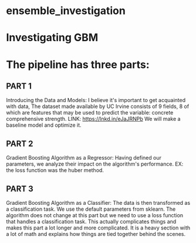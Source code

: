 # ensemble_investigation
# Investigating GBM
# The pipeline has three parts:

## PART 1 
Introducing the Data and Models: I believe it's important to get acquainted with data, The dataset made available by UC Irvine consists of 9 fields, 8 of which are features that
may be used to predict the variable: concrete comprehensive strength. LINK: https://lnkd.in/eJaJRNPb We will make a baseline model and optimize it.

## PART 2 
Gradient Boosting Algorithm as a Regressor: Having defined our parameters, we analyze their impact on the algorithm's performance. EX: the loss function was the huber
method.

## PART 3
Gradient Boosting Algorithm as a Classifier: The data is then transformed as a classification task. We use the default parameters from sklearn. The algorithm does not change
at this part but we need to use a loss function that handles a classification task. This actually complicates things and makes this part a lot longer and more complicated. It is a heavy
section with a lot of math and explains how things are tied together behind the scenes.
